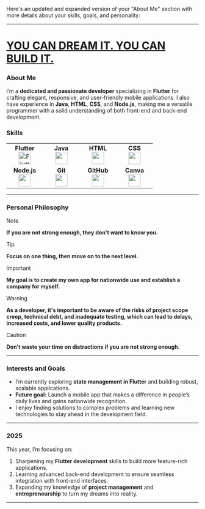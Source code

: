 Here's an updated and expanded version of your "About Me" section with more details about your skills, goals, and personality:

---

# [YOU CAN DREAM IT. YOU CAN BUILD IT.](#menu)

### About Me

I’m a **dedicated and passionate developer** specializing in **Flutter** for crafting elegant, responsive, and user-friendly mobile applications. I also have experience in **Java**, **HTML**, **CSS**, and **Node.js**, making me a versatile programmer with a solid understanding of both front-end and back-end development.

### Skills

<table width="350px">
    <tbody>
        <tr valign="top">
            <td width="80px" align="center">
                <span><strong>Flutter</strong></span><br>
                <img height="32" src="https://cdn.jsdelivr.net/gh/devicons/devicon/icons/flutter/flutter-original.svg" alt="Flutter Logo">
            </td>
            <td width="80px" align="center">
                <span><strong>Java</strong></span><br>
                <img height="32" src="https://cdn.jsdelivr.net/gh/devicons/devicon/icons/java/java-original.svg">
            </td>
            <td width="80px" align="center">
                <span><strong>HTML</strong></span><br>
                <img height="32" src="https://cdn.jsdelivr.net/gh/devicons/devicon/icons/html5/html5-original.svg">
            </td>
            <td width="80px" align="center">
                <span><strong>CSS</strong></span><br>
                <img height="32px" src="https://cdn.jsdelivr.net/gh/devicons/devicon/icons/css3/css3-original.svg">
            </td>
        </tr>
        <tr valign="top">
            <td width="80px" align="center">
                <span><strong>Node.js</strong></span><br>
                <img height="32px" src="https://miro.medium.com/v2/resize:fit:800/1*v2vdfKqD4MtmTSgNP0o5cg.png">
            </td>
            <td width="80px" align="center">
                <span><strong>Git</strong></span><br>
                <img height="32px" src="https://cdn.jsdelivr.net/gh/devicons/devicon/icons/git/git-plain.svg">
            </td>
            <td width="80px" align="center">
                <span><strong>GitHub</strong></span><br>
                <img height="32px" src="https://cdn.jsdelivr.net/gh/devicons/devicon/icons/github/github-original.svg">
            </td>
            <td width="80px" align="center">
                <span><strong>Canva</strong></span><br>
                <img height="32px" src="https://cdn.jsdelivr.net/gh/devicons/devicon/icons/canva/canva-original.svg">
            </td>
        </tr>
    </tbody>
</table>

---

### Personal Philosophy

> [!NOTE]  
> **If you are not strong enough, they don't want to know you.**

> [!TIP]  
> **Focus on one thing, then move on to the next level.**

> [!IMPORTANT]  
> **My goal is to create my own app for nationwide use and establish a company for myself.**

> [!WARNING]  
> **As a developer, it's important to be aware of the risks of project scope creep, technical debt, and inadequate testing, which can lead to delays, increased costs, and lower quality products.**

> [!CAUTION]  
> **Don’t waste your time on distractions if you are not strong enough.**

---

### Interests and Goals

- I’m currently exploring **state management in Flutter** and building robust, scalable applications.
- **Future goal:** Launch a mobile app that makes a difference in people’s daily lives and gains nationwide recognition.
- I enjoy finding solutions to complex problems and learning new technologies to stay ahead in the development field.

---

### 2025

This year, I’m focusing on:

1. Sharpening my **Flutter development** skills to build more feature-rich applications.
2. Learning advanced back-end development to ensure seamless integration with front-end interfaces.
3. Expanding my knowledge of **project management** and **entrepreneurship** to turn my dreams into reality.

---
